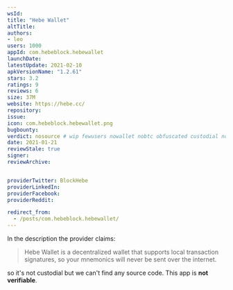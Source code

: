 ```yaml
---
wsId: 
title: "Hebe Wallet"
altTitle: 
authors:
- leo
users: 1000
appId: com.hebeblock.hebewallet
launchDate: 
latestUpdate: 2021-02-10
apkVersionName: "1.2.61"
stars: 3.2
ratings: 9
reviews: 6
size: 37M
website: https://hebe.cc/
repository: 
issue: 
icon: com.hebeblock.hebewallet.png
bugbounty: 
verdict: nosource # wip fewusers nowallet nobtc obfuscated custodial nosource nonverifiable reproducible bounty defunct
date: 2021-01-21
reviewStale: true
signer: 
reviewArchive:


providerTwitter: BlockHebe
providerLinkedIn: 
providerFacebook: 
providerReddit: 

redirect_from:
  - /posts/com.hebeblock.hebewallet/
---
```



In the description the provider claims:

> Hebe Wallet is a decentralized wallet that supports local transaction
  signatures, so your mnemonics will never be sent over the internet.

so it's not custodial but we can't find any source code. This app is
**not verifiable**.
